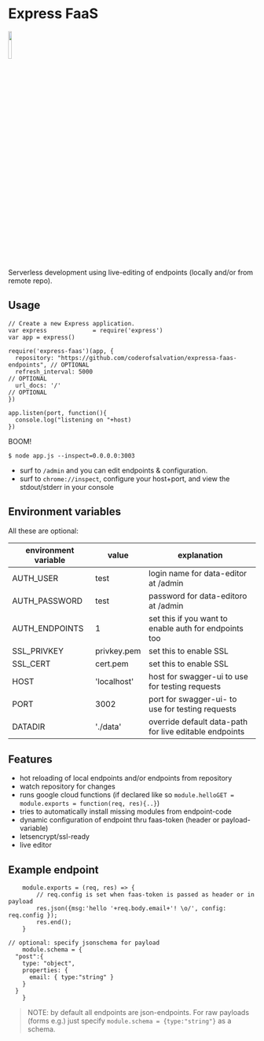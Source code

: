 Express FaaS
============

<img src="https://github.com/coderofsalvation/express-faas/blob/master/logo.png" width="12%">

Serverless development using live-editing of endpoints (locally and/or from remote repo).

## Usage

    // Create a new Express application.
    var express             = require('express')
    var app = express()
 
    require('express-faas')(app, {
      repository: "https://github.com/coderofsalvation/expressa-faas-endpoints", // OPTIONAL
      refresh_interval: 5000                                                     // OPTIONAL
      url_docs: '/'                                                              // OPTIONAL
    })

    app.listen(port, function(){
      console.log("listening on "+host)
    })

BOOM! 

    $ node app.js --inspect=0.0.0.0:3003

* surf to `/admin` and you can edit endpoints & configuration.
* surf to `chrome://inspect`,  configure your host+port, and view the stdout/stderr in your console 

## Environment variables 

All these are optional:

| environment variable | value | explanation |
|----------------------|-------|-------------|
| AUTH_USER            | test  | login name for data-editor at /admin | 
| AUTH_PASSWORD        | test  | password for data-editoro at /admin  |
| AUTH_ENDPOINTS       | 1     | set this if you want to enable auth for endpoints too |
| SSL_PRIVKEY          | privkey.pem | set this to enable SSL |
| SSL_CERT             | cert.pem    | set this to enable SSL |
| HOST                 | 'localhost' | host for swagger-ui to use for testing requests |
| PORT                 | 3002        | port for swagger-ui- to use for testing requests |
| DATADIR              | './data'    | override default data-path for live editable endpoints| 
 
## Features

* hot reloading of local endpoints and/or endpoints from repository
* watch repository for changes
* runs google cloud functions (if declared like so `module.helloGET = module.exports = function(req, res){..}`)
* tries to automatically install missing modules from endpoint-code 
* dynamic configuration of endpoint thru faas-token (header or payload-variable)
* letsencrypt/ssl-ready
* live editor

## Example endpoint

		module.exports = (req, res) => {
			// req.config is set when faas-token is passed as header or in payload
			res.json({msg:'hello '+req.body.email+'! \o/', config: req.config });
			res.end();
		}

    // optional: specify jsonschema for payload
		module.schema = {
      "post":{
        type: "object", 
        properties: {
          email: { type:"string" }
        }
      }
		}

> NOTE: by default all endpoints are json-endpoints. For raw payloads (forms e.g.) just specify `module.schema = {type:"string"}` as a schema.
